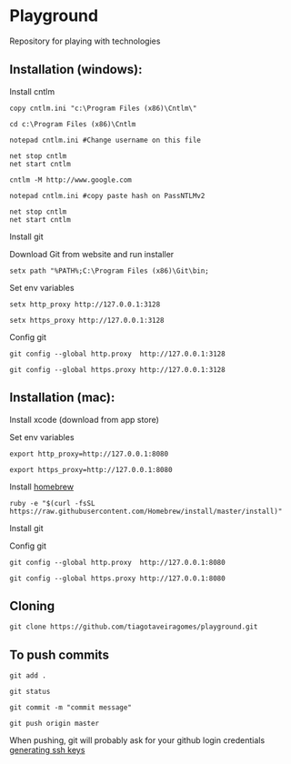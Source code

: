 # Playground

Repository for playing with technologies

## Installation (windows):

Install cntlm

	copy cntlm.ini "c:\Program Files (x86)\Cntlm\"

	cd c:\Program Files (x86)\Cntlm

	notepad cntlm.ini #Change username on this file

	net stop cntlm
	net start cntlm

	cntlm -M http://www.google.com

	notepad cntlm.ini #copy paste hash on PassNTLMv2

	net stop cntlm
	net start cntlm

Install git

Download Git from website and run installer

	setx path "%PATH%;C:\Program Files (x86)\Git\bin;

Set env variables

    setx http_proxy http://127.0.0.1:3128

    setx https_proxy http://127.0.0.1:3128

Config git

    git config --global http.proxy  http://127.0.0.1:3128

    git config --global https.proxy http://127.0.0.1:3128

## Installation (mac):

Install xcode (download from app store)

Set env variables

    export http_proxy=http://127.0.0.1:8080

    export https_proxy=http://127.0.0.1:8080

Install [homebrew](http://brew.sh/)

    ruby -e "$(curl -fsSL https://raw.githubusercontent.com/Homebrew/install/master/install)"

Install git

Config git

    git config --global http.proxy  http://127.0.0.1:8080

    git config --global https.proxy http://127.0.0.1:8080


## Cloning

    git clone https://github.com/tiagotaveiragomes/playground.git


## To push commits

    git add .

    git status

    git commit -m "commit message"

    git push origin master

When pushing, git will probably ask for your github login credentials
[generating ssh keys](https://help.github.com/articles/generating-ssh-keys/)

